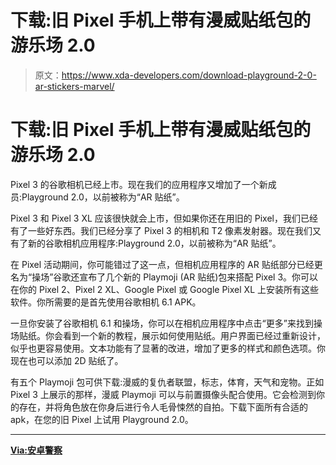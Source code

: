 # 下载:旧 Pixel 手机上带有漫威贴纸包的游乐场 2.0

> 原文：<https://www.xda-developers.com/download-playground-2-0-ar-stickers-marvel/>

# 下载:旧 Pixel 手机上带有漫威贴纸包的游乐场 2.0

Pixel 3 的谷歌相机已经上市。现在我们的应用程序又增加了一个新成员:Playground 2.0，以前被称为“AR 贴纸”。

Pixel 3 和 Pixel 3 XL 应该很快就会上市，但如果你还在用旧的 Pixel，我们已经有了一些好东西。我们已经分享了 Pixel 3 的相机和 T2 像素发射器。现在我们又有了新的谷歌相机应用程序:Playground 2.0，以前被称为“AR 贴纸”。

在 Pixel 活动期间，你可能错过了这一点，但相机应用程序的 AR 贴纸部分已经更名为“操场”谷歌还宣布了几个新的 Playmoji (AR 贴纸)包来搭配 Pixel 3。你可以在你的 Pixel 2、Pixel 2 XL、Google Pixel 或 Google Pixel XL 上安装所有这些软件。你所需要的是首先使用谷歌相机 6.1 APK。

一旦你安装了谷歌相机 6.1 和操场，你可以在相机应用程序中点击“更多”来找到操场贴纸。你会看到一个新的教程，展示如何使用贴纸。用户界面已经过重新设计，似乎也更容易使用。文本功能有了显著的改进，增加了更多的样式和颜色选项。你现在也可以添加 2D 贴纸了。

有五个 Playmoji 包可供下载:漫威的复仇者联盟，标志，体育，天气和宠物。正如 Pixel 3 上展示的那样，漫威 Playmoji 可以与前置摄像头配合使用。它会检测到你的存在，并将角色放在你身后进行令人毛骨悚然的自拍。下载下面所有合适的 apk，在您的旧 Pixel 上试用 Playground 2.0。

* * *

[**Via:安卓警察**](https://www.androidpolice.com/2018/10/17/playground-2-0-marvel-studios-avengers-pack-ar-characters-can-installed-older-pixels-apk-download/)